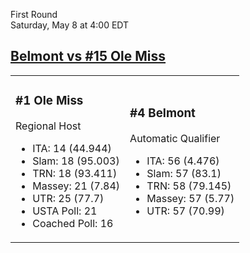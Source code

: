 First Round  
Saturday, May 8 at 4:00 EDT
## [Belmont vs #15 Ole Miss](https://www.ncaa.com/game/5833398) 

<table><tr><td>  

### #1 Ole Miss  

Regional Host  
- ITA: 14 (44.944)  
- Slam: 18 (95.003)  
- TRN: 18 (93.411)  
- Massey: 21 (7.84)  
- UTR: 25 (77.7)  
- USTA Poll: 21  
- Coached Poll: 16  

</td><td>  

### #4 Belmont  

Automatic Qualifier  
- ITA: 56 (4.476)  
- Slam: 57 (83.1)  
- TRN: 58 (79.145)  
- Massey: 57 (5.77)  
- UTR: 57 (70.99)  

</td></tr></table>  